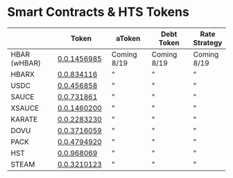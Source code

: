 # Smart Contracts & HTS Tokens

<table><thead><tr><th width="167"> </th><th width="132">Token</th><th width="136">aToken</th><th width="151">Debt Token</th><th>Rate Strategy</th></tr></thead><tbody><tr><td>HBAR (wHBAR)</td><td><a href="https://hashscan.io/mainnet/contract/0.0.1456985">0.0.1456985</a></td><td>Coming 8/19</td><td>Coming 8/19</td><td>Coming 8/19</td></tr><tr><td>HBARX</td><td><a href="https://hashscan.io/mainnet/token/0.0.834116">0.0.834116</a></td><td>"</td><td>"</td><td>"</td></tr><tr><td>USDC</td><td><a href="https://hashscan.io/mainnet/token/0.0.456858">0.0.456858</a></td><td>"</td><td>"</td><td>"</td></tr><tr><td>SAUCE</td><td><a href="https://hashscan.io/mainnet/token/0.0.731861">0.0.731861</a></td><td>"</td><td>"</td><td>"</td></tr><tr><td>XSAUCE</td><td><a href="https://hashscan.io/mainnet/token/0.0.1460200">0.0.1460200</a></td><td>"</td><td>"</td><td>"</td></tr><tr><td>KARATE</td><td><a href="https://hashscan.io/mainnet/token/0.0.2283230">0.0.2283230</a></td><td>"</td><td>"</td><td>"</td></tr><tr><td>DOVU</td><td><a href="https://hashscan.io/mainnet/token/0.0.3716059">0.0.3716059</a></td><td>"</td><td>"</td><td>"</td></tr><tr><td>PACK</td><td><a href="https://hashscan.io/mainnet/token/0.0.4794920">0.0.4794920</a></td><td>"</td><td>"</td><td>"</td></tr><tr><td>HST</td><td><a href="https://hashscan.io/mainnet/token/0.0.968069">0.0.968069</a></td><td>"</td><td>"</td><td>"</td></tr><tr><td>STEAM</td><td><a href="https://hashscan.io/mainnet/token/0.0.3210123">0.0.3210123</a></td><td>"</td><td>"</td><td>"</td></tr></tbody></table>
